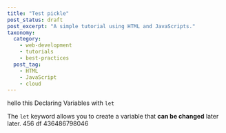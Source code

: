 ```yaml
---
title: "Test pickle"
post_status: draft
post_excerpt: "A simple tutorial using HTML and JavaScripts."
taxonomy:
  category:
    - web-development
    - tutorials
    - best-practices
  post_tag:
    - HTML
    - JavaScript
    - cloud
---
```


hello this Declaring Variables with `let`

The `let` keyword allows you to create a variable that **can be changed** later later.
456
df
436486798046
